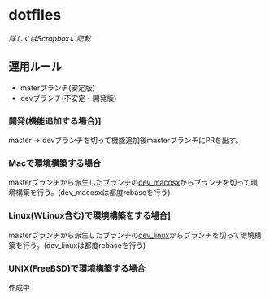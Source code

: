 # dotfiles
_*詳しくはScrapboxに記載*_

## 運用ルール
- materブランチ(安定版)
- devブランチ(不安定・開発版)
### 開発(機能追加する場合)]
master -> devブランチを切って機能追加後masterブランチにPRを出す。
		
### Macで環境構築する場合
masterブランチから派生したブランチの[dev_macosx](https://github.com/urchin-hat/dotfiles/tree/dev_macosx)からブランチを切って環境構築を行う。(dev_macosxは都度rebaseを行う)
		
### Linux(WLinux含む)で環境構築をする場合]
masterブランチから派生したブランチの[dev_linux]( https://github.com/urchin-hat/dotfiles/tree/dev_linux)からブランチを切って環境構築を行う。(dev_linuxは都度rebaseを行う)

### UNIX(FreeBSD)で環境構築する場合
作成中
